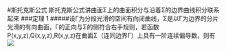 #斯托克斯公式
斯托克斯公式讲曲面Σ上的曲面积分与沿着Σ的边界曲线积分联系起来
###定理 1
#####设Γ为分段光滑的空间有向闭曲线，Σ是以Γ为边界的分片光滑的有向曲面，Γ的正向与Σ的侧符合右手规则，若函数P(x,y,z),Q(x,y,z),R(x,y,z)在曲面Σ（连同边界Γ）上具有一阶连续偏导数，则有
![](https://ss1.baidu.com/6ONXsjip0QIZ8tyhnq/it/u=3789174622,3729461873&fm=58)
